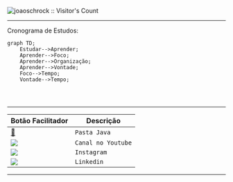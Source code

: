 <p align="left"><img src="https://profile-counter.glitch.me/{joaoschrock}/count.svg" alt="joaoschrock :: Visitor's Count" /></p>
 <hr>
Cronograma de Estudos:

```mermaid
graph TD;
    Estudar-->Aprender;
    Aprender-->Foco;
    Aprender-->Organização;
    Aprender-->Vontade;
    Foco-->Tempo;
    Vontade-->Tempo;
    
    
    
```
<div> 
 
 <hr>
 
 <div>

</div>
    
<div 


### [](/)


<div align="center">

| Botão Facilitador | Descrição |
| --- | --- |
| [📂](https://github.com/JoaoSchrock/Java/) | `Pasta Java` |                                                                                                       
|   <a href="https://www.youtube.com/channel/UCY1ZlKV-bSjpBNw4GkXboBA" target="_blank"><img src="https://img.shields.io/badge/YouTube-FF0000?style=for-the-badge&logo=youtube&logoColor=white" target="_blank"></a>| `Canal no Youtube` |
| <a href="https://www.instagram.com/tech.juliana/" target="_blank"><img src="https://img.shields.io/badge/-Instagram-%23E4405F?style=for-the-badge&logo=instagram&logoColor=white" target="_blank"></a> | `Instagram` |
| <a href="https://www.linkedin.com/in/joaoschrock/" target="_blank"><img src="https://img.shields.io/badge/-LinkedIn-%230077B5?style=for-the-badge&logo=linkedin&logoColor=white" target="_blank"></a>  | `Linkedin` |

 <hr>


      
 






  

